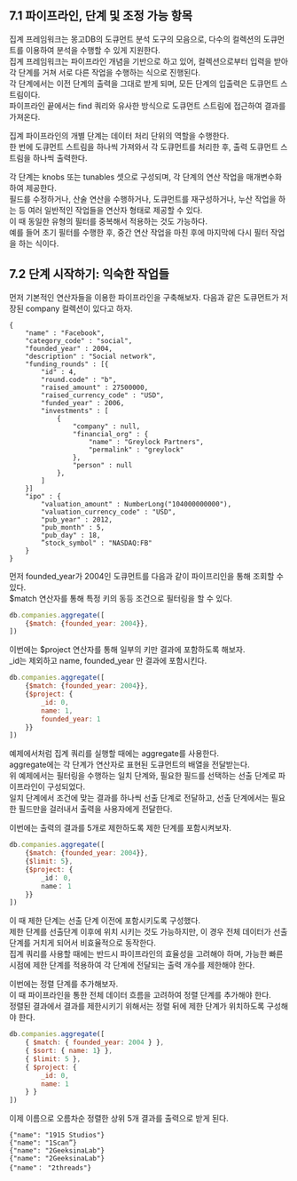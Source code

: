 ## 7.1 파이프라인, 단계 및 조정 가능 항목

집계 프레임워크는 몽고DB의 도큐먼트 분석 도구의 모음으로, 다수의 컬렉션의 도큐먼트를 이용하여 분석을 수행할 수 있게 지원한다.  
집계 프레임워크는 파이프라인 개념을 기반으로 하고 있어, 컬렉션으로부터 입력을 받아 각 단계를 거쳐 서로 다른 작업을 수행하는 식으로 진행된다.  
각 단계에서는 이전 단계의 출력을 그대로 받게 되며, 모든 단계의 입출력은 도큐먼트 스트림이다.  
파이프라인 끝에서는 find 쿼리와 유사한 방식으로 도큐먼트 스트림에 접근하여 결과를 가져온다.

집계 파이프라인의 개별 단계는 데이터 처리 단위의 역할을 수행한다.  
한 번에 도큐먼트 스트림을 하나씩 가져와서 각 도큐먼트를 처리한 후, 출력 도큐먼트 스트림을 하나씩 출력한다.  

각 단계는 knobs 또는 tunables 셋으로 구성되며, 각 단계의 연산 작업을 매개변수화 하여 제공한다.  
필드를 수정하거나, 산술 연산을 수행하거나, 도큐먼트를 재구성하거나, 누산 작업을 하는 등 여러 일반적인 작업들을 연산자 형태로 제공할 수 있다.  
이 때 동일한 유형의 필터를 중복해서 적용하는 것도 가능하다.  
예를 들어 초기 필터를 수행한 후, 중간 연산 작업을 마친 후에 마지막에 다시 필터 작업을 하는 식이다.

## 7.2 단계 시작하기: 익숙한 작업들

먼저 기본적인 연산자들을 이용한 파이프라인을 구축해보자.
다음과 같은 도큐먼트가 저장된 company 컬렉션이 있다고 하자.

```
{
    "name" : "Facebook",
    "category_code" : "social",
    "founded_year" : 2004,
    "description" : "Social network",
    "funding_rounds" : [{
        "id" : 4,
        "round.code" : "b",
        "raised_amount" : 27500000,
        "raised_currency_code" : "USD",
        "funded_year" : 2006,
        "investments" : [
            {
                "company" : null,
                "financial_org" : {
                    "name" : "Greylock Partners",
                    "permalink" : "greylock"
                },
                "person" : null
            },
        ]
    }]
    "ipo" : {
        "valuation_amount" : NumberLong("104000000000"),
        "valuation_currency_code" : "USD",
        "pub_year" : 2012,
        "pub_month" : 5,
        "pub_day" : 18,
        ”stock_symbol" : "NASDAQ:FB"
    }
}
```

먼저 founded_year가 2004인 도큐먼트를 다음과 같이 파이프리인을 통해 조회할 수 있다.  
$match 연산자를 통해 특정 키의 동등 조건으로 필터링을 할 수 있다.

```js
db.companies.aggregate([
    {$match: {founded_year: 2004}},
])
```

이번에는 $project 연산자를 통해 일부의 키만 결과에 포함하도록 해보자.  
_id는 제외하고 name, founded_year 만 결과에 포함시킨다.

```js
db.companies.aggregate([
    {$match: {founded_year: 2004}},
    {$project: {
        _id: 0,
        name: 1,
        founded_year: 1
    }}
])
```

예제에서처럼 집계 쿼리를 실행할 때에는 aggregate를 사용한다.  
aggregate에는 각 단계가 연산자로 표현된 도큐먼트의 배열을 전달받는다.  
위 예제에서는 필터링을 수행하는 일치 단계와, 필요한 필드를 선택하는 선출 단계로 파이프라인이 구성되었다.  
일치 단계에서 조건에 맞는 결과를 하나씩 선출 단계로 전달하고, 선출 단계에서는 필요한 필드만을 걸러내서 출력을 사용자에게 전달한다.

이번에는 출력의 결과를 5개로 제한하도록 제한 단계를 포함시켜보자.  

```js
db.companies.aggregate([
    {$match: {founded_year: 2004}},
    {$limit: 5},
    {$project: {
        _id： 0,
        name： 1
    }}
])
```

이 때 제한 단계는 선출 단계 이전에 포함시키도록 구성했다.  
제한 단계를 선출단계 이후에 위치 시키는 것도 가능하지만, 이 경우 전체 데이터가 선출 단계를 거치게 되어서 비효율적으로 동작한다.  
집계 쿼리를 사용할 때에는 반드시 파이프라인의 효율성을 고려해야 하며, 가능한 빠른 시점에 제한 단계를 적용하여 각 단계에 전달되는 출력 개수를 제한해야 한다.

이번에는 정렬 단계를 추가해보자.  
이 때 파이프라인을 통한 전체 데이터 흐름을 고려하여 정렬 단계를 추가해야 한다.  
정렬된 결과에서 결과를 제한시키기 위해서는 정렬 뒤에 제한 단계가 위치하도록 구성해야 한다.

```js
db.companies.aggregate([
    { $match: { founded_year: 2004 } },
    { $sort: { name: 1} },
    { $limit: 5 },
    { $project: {
        _id: 0,
        name: 1
    } }
])
```

이제 이름으로 오름차순 정렬한 상위 5개 결과를 출력으로 받게 된다.

```
{"name": "1915 Studios"}
{"name": "1Scan”}
{"name": "2GeeksinaLab"}
{"name": "2GeeksinaLab"}
{"name"： "2threads"}
```
















